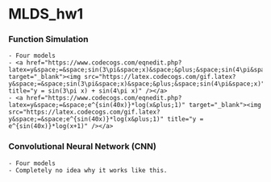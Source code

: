 # MLDS_hw1

### Function Simulation

    - Four models
    - <a href="https://www.codecogs.com/eqnedit.php?latex=y&space;=&space;sin(3\pi&space;x)&space;&plus;&space;sin(4\pi&space;x)" target="_blank"><img src="https://latex.codecogs.com/gif.latex?y&space;=&space;sin(3\pi&space;x)&space;&plus;&space;sin(4\pi&space;x)" title="y = sin(3\pi x) + sin(4\pi x)" /></a>
    - <a href="https://www.codecogs.com/eqnedit.php?latex=y&space;=&space;e^{sin(40x)}*log(x&plus;1)" target="_blank"><img src="https://latex.codecogs.com/gif.latex?y&space;=&space;e^{sin(40x)}*log(x&plus;1)" title="y = e^{sin(40x)}*log(x+1)" /></a>

### Convolutional Neural Network (CNN)

    - Four models
    - Completely no idea why it works like this.
